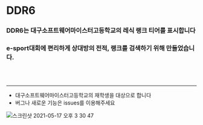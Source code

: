 # DDR6

### DDR6는 대구소프트웨어마이스터고등학교의 레식 랭크 티어를 표시합니다
### e-sport대회에 편리하게 상대방의 전적, 랭크를 검색하기 위해 만들었습니다.

<br /><br />
<hr />

- 대구소프트웨어마이스터고등학교의 재학생을 대상으로 합니다
- 버그나 새로운 기능은 issues를 이용해주세요

![스크린샷 2021-05-17 오후 3 30 47](https://user-images.githubusercontent.com/62950058/118441927-dc708780-b724-11eb-84e5-6b35948e2372.png)
